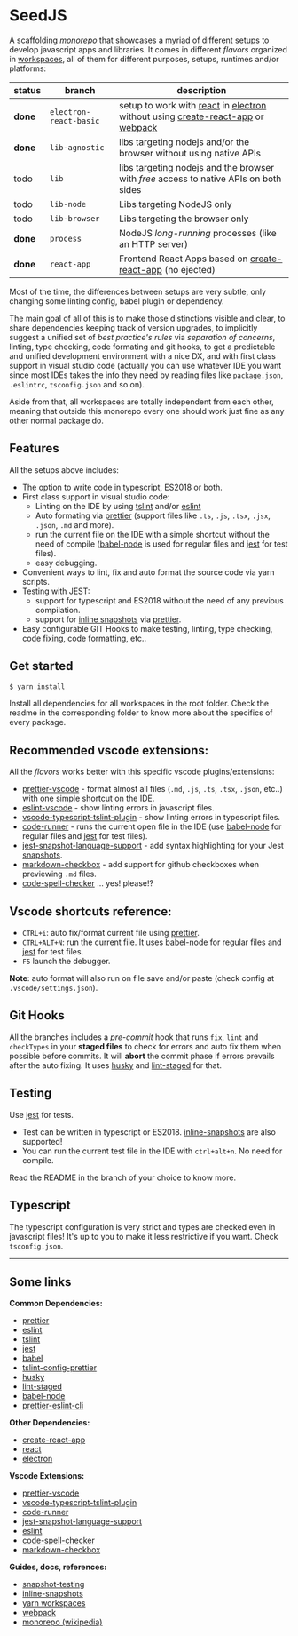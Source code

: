 # SeedJS

A scaffolding _[monorepo]_ that showcases a myriad of different setups to
develop javascript apps and libraries. It comes in different _flavors_ organized
in [workspaces], all of them for different purposes, setups, runtimes and/or
platforms:

| status   | branch                 | description                                                                            |
| -------- | ---------------------- | -------------------------------------------------------------------------------------- |
| **done** | `electron-react-basic` | setup to work with [react] in [electron] without using [create-react-app] or [webpack] |
| **done** | `lib-agnostic`         | libs targeting nodejs and/or the browser without using native APIs                     |
| todo     | `lib`                  | libs targeting nodejs and the browser with _free_ access to native APIs on both sides  |
| todo     | `lib-node`             | Libs targeting NodeJS only                                                             |
| todo     | `lib-browser`          | Libs targeting the browser only                                                        |
| **done** | `process`              | NodeJS _long-running_ processes (like an HTTP server)                                  |
| **done** | `react-app`            | Frontend React Apps based on [create-react-app] (no ejected)                           |

Most of the time, the differences between setups are very subtle, only changing
some linting config, babel plugin or dependency.

The main goal of all of this is to make those distinctions visible and clear, to
share dependencies keeping track of version upgrades, to implicitly suggest a
unified set of _best practice's rules_ via _separation of concerns_, linting,
type checking, code formating and git hooks, to get a predictable and unified
development environment with a nice DX, and with first class support in visual
studio code (actually you can use whatever IDE you want since most IDEs takes
the info they need by reading files like `package.json`, `.eslintrc`,
`tsconfig.json` and so on).

Aside from that, all workspaces are totally independent from each other, meaning
that outside this monorepo every one should work just fine as any other normal
package do.

## Features

All the setups above includes:

- The option to write code in typescript, ES2018 or both.
- First class support in visual studio code:
  - Linting on the IDE by using [tslint] and/or [eslint]
  - Auto formating via [prettier] (support files like `.ts`, `.js`, `.tsx`,
    `.jsx`, `.json`, `.md` and more).
  - run the current file on the IDE with a simple shortcut without the need
    of compile ([babel-node] is used for regular files and [jest] for test
    files).
  - easy debugging.
- Convenient ways to lint, fix and auto format the source code via yarn scripts.
- Testing with JEST:
  - support for typescript and ES2018 without the need of any previous
    compilation.
  - support for [inline snapshots][inline-snapshots] via [prettier].
- Easy configurable GIT Hooks to make testing, linting, type checking, code
  fixing, code formatting, etc..

## Get started

```bash
$ yarn install
```

Install all dependencies for all workspaces in the root folder. Check the readme
in the corresponding folder to know more about the specifics of every package.

## Recommended vscode extensions:

All the _flavors_ works better with this specific vscode plugins/extensions:

- [prettier-vscode] - format almost all files (`.md`, `.js`, `.ts`, `.tsx`,
  `.json`, etc..) with one simple shortcut on the IDE.
- [eslint-vscode] - show linting errors in javascript files.
- [vscode-typescript-tslint-plugin] - show linting errors in typescript files.
- [code-runner] - runs the current open file in the IDE (use [babel-node] for
  regular files and [jest] for test files).
- [jest-snapshot-language-support] - add syntax highlighting for your Jest
  [snapshots][snapshot-testing].
- [markdown-checkbox] - add support for github checkboxes when previewing `.md`
  files.
- [code-spell-checker] ... yes! please!?

## Vscode shortcuts reference:

- `CTRL+i`: auto fix/format current file using [prettier].
- `CTRL+ALT+N`: run the current file. It uses [babel-node] for regular files and
  [jest] for test files.
- `F5` launch the debugger.

**Note**: auto format will also run on file save and/or paste (check config at
`.vscode/settings.json`).

## Git Hooks

All the branches includes a _pre-commit_ hook that runs `fix`, `lint` and
`checkTypes` in your **staged files** to check for errors and auto fix them when
possible before commits. It will **abort** the commit phase if errors prevails
after the auto fixing. It uses [husky] and [lint-staged] for that.

## Testing

Use [jest] for tests.

- Test can be written in typescript or ES2018. [inline-snapshots] are also
  supported!
- You can run the current test file in the IDE with `ctrl+alt+n`. No need for
  compile.

Read the README in the branch of your choice to know more.

## Typescript

The typescript configuration is very strict and types are checked even in
javascript files! It's up to you to make it less restrictive if you want. Check
`tsconfig.json`.

---

## Some links

**Common Dependencies:**

- [prettier]
- [eslint]
- [tslint]
- [jest]
- [babel]
- [tslint-config-prettier]
- [husky]
- [lint-staged]
- [babel-node]
- [prettier-eslint-cli]

[tslint]: https://palantir.github.io/tslint/
[prettier]: https://prettier.io/
[tslint-config-prettier]: https://github.com/prettier/tslint-config-prettier
[husky]: https://github.com/typicode/husky
[lint-staged]: https://www.npmjs.com/package/lint-staged
[jest]: https://jestjs.io/
[babel-node]: https://babeljs.io/docs/en/babel-node
[babel]: https://babeljs.io/
[eslint]: https://eslint.org/

**Other Dependencies:**

- [create-react-app]
- [react]
- [electron]

[create-react-app]: https://facebook.github.io/create-react-app/
[react]: https://reactjs.org/
[electron]: https://electronjs.org/

**Vscode Extensions:**

- [prettier-vscode]
- [vscode-typescript-tslint-plugin]
- [code-runner]
- [jest-snapshot-language-support]
- [eslint][eslint-vscode]
- [code-spell-checker]
- [markdown-checkbox]

[prettier-vscode]: https://marketplace.visualstudio.com/items?itemName=esbenp.prettier-vscode
[vscode-typescript-tslint-plugin]: https://marketplace.visualstudio.com/items?itemName=ms-vscode.vscode-typescript-tslint-plugin
[code-runner]: https://marketplace.visualstudio.com/items?itemName=formulahendry.code-runner
[jest-snapshot-language-support]: https://marketplace.visualstudio.com/items?itemName=tlent.jest-snapshot-language-support
[eslint-vscode]: https://marketplace.visualstudio.com/items?itemName=dbaeumer.vscode-eslint
[prettier-eslint-cli]: https://github.com/prettier/prettier-eslint-cli
[tslint]: https://palantir.github.io/tslint/
[code-spell-checker]: https://marketplace.visualstudio.com/items?itemName=streetsidesoftware.code-spell-checker
[markdown-checkbox]: https://marketplace.visualstudio.com/items?itemName=bierner.markdown-checkbox

**Guides, docs, references:**

- [snapshot-testing]
- [inline-snapshots]
- [yarn workspaces][workspaces]
- [webpack]
- [monorepo (wikipedia)][monorepo]

[snapshot-testing]: https://jestjs.io/docs/en/snapshot-testing
[inline-snapshots]: https://jestjs.io/docs/en/snapshot-testing#inline-snapshots
[workspaces]: https://yarnpkg.com/lang/en/docs/workspaces/
[webpack]: https://webpack.js.org/
[monorepo]: https://en.wikipedia.org/wiki/Monorepo
